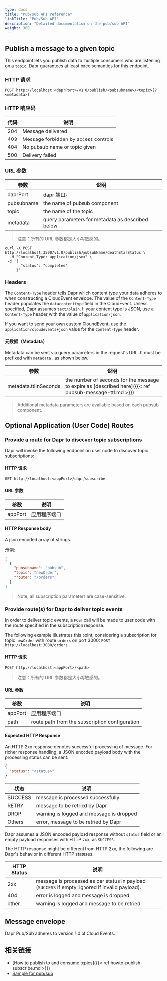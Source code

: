 ```yaml
---
type: docs
title: "Pub/sub API reference"
linkTitle: "Pub/Sub API"
description: "Detailed documentation on the pub/sub API"
weight: 300
---
```


## Publish a message to a given topic

This endpoint lets you publish data to multiple consumers who are listening on a `topic`. Dapr guarantees at least once semantics for this endpoint.

### HTTP 请求

```
POST http://localhost:<daprPort>/v1.0/publish/<pubsubname>/<topic>[?<metadata>]
```

### HTTP 响应码

| 代码  | 说明                                   |
| --- | ------------------------------------ |
| 204 | Message delivered                    |
| 403 | Message forbidden by access controls |
| 404 | No pubsub name or topic given        |
| 500 | Delivery failed                      |

### URL 参数

| 参数         | 说明                                               |
| ---------- | ------------------------------------------------ |
| daprPort   | dapr 端口。                                         |
| pubsubname | the name of pubsub component                     |
| topic      | the name of the topic                            |
| metadata   | query parameters for metadata as described below |

> 注意：所有的 URL 参数都是大小写敏感的。

```shell
curl -X POST http://localhost:3500/v1.0/publish/pubsubName/deathStarStatus \
  -H "Content-Type: application/json" \
 -d '{
       "status": "completed"
     }'
```

### Headers

The `Content-Type` header tells Dapr which content type your data adheres to when constructing a CloudEvent envelope. The value of the `Content-Type` header populates the `datacontenttype` field in the CloudEvent. Unless specified, Dapr assumes `text/plain`. If your content type is JSON, use a `Content-Type` header with the value of `application/json`.

If you want to send your own custom CloundEvent, use the `application/cloudevents+json` value for the `Content-Type` header.

#### 元数据（Metadata）

Metadata can be sent via query parameters in the request's URL. It must be prefixed with `metadata.` as shown below.

| 参数                    | 说明                                                                                                     |
| --------------------- | ------------------------------------------------------------------------------------------------------ |
| metadata.ttlInSeconds | the number of seconds for the message to expire as [described here]({{< ref pubsub-message-ttl.md >}}) |

> Additional metadata parameters are available based on each pubsub component.

## Optional Application (User Code) Routes

### Provide a route for Dapr to discover topic subscriptions

Dapr will invoke the following endpoint on user code to discover topic subscriptions:

#### HTTP 请求

```
GET http://localhost:<appPort>/dapr/subscribe
```

#### URL 参数

| 参数      | 说明     |
| ------- | ------ |
| appPort | 应用程序端口 |

#### HTTP Response body

A json encoded array of strings.

示例:

```json
[
  {
    "pubsubname": "pubsub",
    "topic": "newOrder",
    "route": "/orders"
  }
]
```

> Note, all subscription parameters are case-sensitive.

### Provide route(s) for Dapr to deliver topic events

In order to deliver topic events, a `POST` call will be made to user code with the route specified in the subscription response.

The following example illustrates this point, considering a subscription for topic `newOrder` with route `orders` on port 3000: `POST http://localhost:3000/orders`

#### HTTP 请求

```
POST http://localhost:<appPort>/<path>
```

> 注意：所有的 URL 参数都是大小写敏感的。

#### URL 参数

| 参数      | 说明                                             |
| ------- | ---------------------------------------------- |
| appPort | 应用程序端口                                         |
| path    | route path from the subscription configuration |

#### Expected HTTP Response

An HTTP 2xx response denotes successful processing of message. For richer response handling, a JSON encoded payload body with the processing status can be sent:

```json
{
  "status": "<status>"
}
```

| 状态      | 说明                                       |
| ------- | ---------------------------------------- |
| SUCCESS | message is processed successfully        |
| RETRY   | message to be retried by Dapr            |
| DROP    | warning is logged and message is dropped |
| Others  | error, message to be retried by Dapr     |

Dapr assumes a JSON encoded payload response without `status` field or an empty payload responses with HTTP 2xx, as `SUCCESS`.

The HTTP response might be different from HTTP 2xx, the following are Dapr's behavior in different HTTP statuses:

| HTTP Status | 说明                                                                                              |
| ----------- | ----------------------------------------------------------------------------------------------- |
| 2xx         | message is processed as per status in payload (`SUCCESS` if empty; ignored if invalid payload). |
| 404         | error is logged and message is dropped                                                          |
| other       | warning is logged and message to be retried                                                     |


## Message envelope

Dapr Pub/Sub adheres to version 1.0 of Cloud Events.

## 相关链接

* [How to publish to and consume topics]({{< ref howto-publish-subscribe.md >}})
* [Sample for pub/sub](https://github.com/dapr/quickstarts/tree/master/pub-sub)
